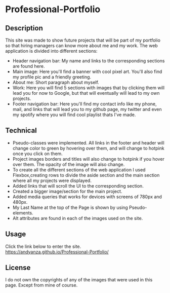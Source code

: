# Professional-Portfolio

## Description
This site was made to show future projects that will be part of my portfolio so that hiring managers can know more about me and my work. 
The web application is divided into different sections:

 - Header navigation bar: My name and links to the corresponding sections are found here.
 - Main image: Here you'll find a banner with cool pixel art. You'll also find my profile pic and a friendly greeting.
 - About me: Short paragraph about myself.
 - Work: Here you will find 5 sections with images that by clicking them will lead you for now to Google, but that will eventually will lead to my own projects.
 - Footer navigation bar: Here you'll find my contact info like my phone, mail, and links that will lead you to my github page, my twitter and even my spotify where you will find cool playlist thats I've made.
 
 ## Technical
- Pseudo-classes were implemented. All links in the footer and header will change color to green by hovering over them, and will change to hotpink once you click on them.
- Project images borders and titles will also change to hotpink if you hover over them. The opacity of the image will also change.
- To create all the different sections of the web application I used Flexbox,creating rows to divide the aside section and the main section where all my projects were displayed.
- Added links that will scroll the UI to the corresponding section.
- Created a bigger image/section for the main project.
- Added media queries that works for devices with screens of 780px and 480px.
- My Last Name at the top of the Page is shown by using Pseudo-elements.
- Alt attributes are found in each of the images used on the site.

## Usage

Click the link below to enter the site.
https://andyanza.github.io/Professional-Portfolio/

## License
I do not own the copyrights of any of the images that were used in this page. Except from mine of course.
